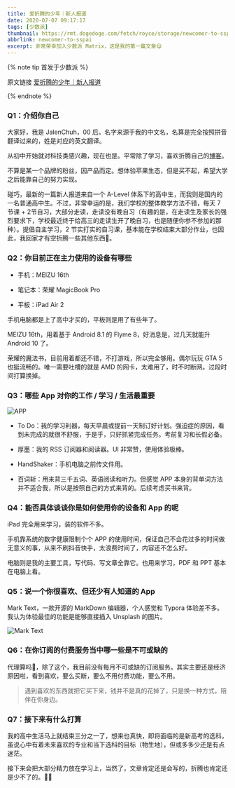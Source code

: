 ```yaml
---
title: 爱折腾的少年｜新人报道
date: 2020-07-07 09:17:17
tags: [少数派]
thumbnail: https://rmt.dogedoge.com/fetch/royce/storage/newcomer-to-sspai/cover.png?fmt=webp
abbrlink: newcomer-to-sspai
excerpt: 非常荣幸加入少数派 Matrix，这是我的第一篇文章😋
---
```


{% note tip 首发于少数派 %}

原文链接 [爱折腾的少年｜新人报道](https://sspai.com/post/61278)

{% endnote %}

### Q1：介绍你自己

大家好，我是 JalenChuh，00 后。名字来源于我的中文名，名算是完全按照拼音翻译过来的，姓是对应的英文翻译。

从初中开始就对科技类感兴趣，现在也是。平常除了学习，喜欢折腾自己的[博客](https://blog.jalenchuh.cn)。

不算是某一个品牌的粉丝，因产品而定。想体验苹果生态，但是买不起，希望大学之后能靠自己的努力实现。

碰巧，最新的一篇新人报道来自一个 A-Level 体系下的高中生，而我则是国内的一名普通高中生。不过，非常幸运的是，我们学校的整体教学方法不错，每天 7 节课 + 2节自习，大部分走读，走读没有晚自习（有趣的是，在走读生及家长的强烈要求下，学校最近终于给高三的走读生开了晚自习，也是随便你参不参加的那种）。提倡自主学习，2 节实打实的自习课，基本能在学校结束大部分作业，也因此，我回家才有空折腾一些其他东西🤣。

### Q2：你目前正在主力使用的设备有哪些

- 手机：MEIZU 16th

- 笔记本：荣耀 MagicBook Pro

- 平板：iPad Air 2

手机电脑都是上了高中才买的，平板则是用了有些年了。

MEIZU 16th，用着基于 Android 8.1 的 Flyme 8，好消息是，过几天就能升 Android 10 了。

荣耀的魔法书，目前用着都还不错，不打游戏，所以完全够用。偶尔玩玩 GTA 5 也挺流畅的。唯一需要吐槽的就是 AMD 的网卡，太难用了，时不时断网。过段时间打算换掉。

### Q3：哪些 App 对你的工作 / 学习 / 生活最重要

![APP](https://rmt.dogedoge.com/fetch/royce/storage/newcomer-to-sspai/01.png?fmt=webp)

- To Do：我的学习利器，每天早晨或提前一天制订好计划。强迫症的原因，看到未完成的就很不舒服，于是乎，只好抓紧完成任务。考前复习和长假必备。

- 厚墨：我的 RSS 订阅器和阅读器。UI 非常赞，使用体验极棒。

- HandShaker：手机电脑之前传文件用。

- 百词斩：用来背三千五词、英语阅读和听力。但感觉 APP 本身的背单词方法并不适合我，所以是按照自己的方式来背的。后续考虑买书来背。

### Q4：能否具体谈谈你是如何使用你的设备和 App 的呢

iPad 完全用来学习，装的软件不多。

手机靠系统的数字健康限制个个 APP 的使用时间，保证自己不会花过多的时间做无意义的事，从来不刷抖音快手，太浪费时间了，内容还不怎么好。

电脑则是我的主要工具，写代码、写文章全靠它。也用来学习，PDF 和 PPT 基本在电脑上看。

### Q5：说一个你很喜欢、但还少有人知道的 App

Mark Text，一款开源的 MarkDown 编辑器，个人感觉和 Typora 体验差不多。我认为体验最佳的功能是能够直接插入 Unsplash 的图片。

![Mark Text](https://rmt.dogedoge.com/fetch/royce/storage/newcomer-to-sspai/02.png?fmt=webp)

### Q6：在你订阅的付费服务当中哪一些是不可或缺的

代理算吗🤣，除了这个，我目前没有每月不可或缺的订阅服务。其实主要还是经济原因啦，看到喜欢，要么买断，要么不用付费功能，要么不用。

> 遇到喜欢的东西就把它买下来，钱并不是真的花掉了，只是换一种方式，陪伴在你身边。

### Q7：接下来有什么打算

我的高中生活马上就结束三分之一了，想来也真快，即将面临的是新高考的选科，虽说心中有着未来喜欢的专业和当下选科的目标（物生地），但或多多少还是有点迷茫。

接下来会把大部分精力放在学习上，当然了，文章肯定还是会写的，折腾也肯定还是少不了的。🙇‍♂️

[^0]: Banner from [Icons8](https:/icons8.com/)
